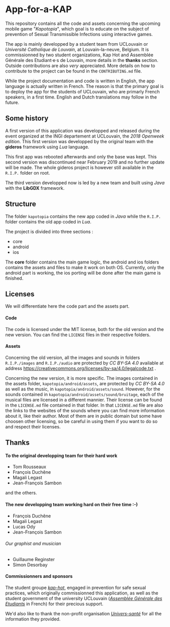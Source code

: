 # App-for-a-KAP

This repository contains all the code and assets concerning the upcoming mobile game "*Kapotopia*", which goal is to educate on the subject of prevention of Sexual Transmissible Infections using interactive games.

The app is mainly developped by a student team from UCLouvain or *Université Catholique de Louvain*, at Louvain-la-neuve, Belgium. It is commissionned by two student organizations, Kap Hot and Assemblée Générale des Etudiant·e·s de Louvain, more details in the **thanks** section. Outside contributions are also *very* appreciated. More details on how to contribute to the project can be found in the ```CONTRIBUTING.md``` file.

While the project documentation and code is written in English, the app language is actually written in French. The reason is that the primary goal is to deploy the app for the students of UCLouvain, who are primarly French speakers, in a first time. English and Dutch translations may follow in the future.

## Some history

A first version of this application was developped and released during the event organized at the INGI departement at UCLouvain, the *2018 Openweek edition*. This first version was developped by the original team with the **gideros** framework using *Lua* language.

This first app was rebooted afterwards and only the base was kept. This second version was discontinued near February 2019 and no further update will be made. The whole gideros project is however still available in the ```R.I.P.``` folder on root.

The third version developped now is led by a new team and built using *Java* with the **LibGDX** framework.

## Structure

The folder ```kapotopia``` contains the new app coded in *Java* while the ```R.I.P.``` folder contains the old app coded in *Lua*.

The project is divided into three sections :
* core
* android
* ios

The **core** folder contains the main game logic, the android and ios folders contains the assets and files to make it work on both OS. Currently, only the android part is working, the ios porting will be done after the main game is finished.

## Licenses

We will differentiate here the code part and the assets part.

#### Code
The code is licensed under the MIT license, both for the old version and the new version. You can find the ```LICENSE``` files in their respective folders.

#### Assets
Concerning the old version, all the images and sounds in folders ```R.I.P./images``` and ```R.I.P./audio``` are protected by *CC BY-SA 4.0* available at address https://creativecommons.org/licenses/by-sa/4.0/legalcode.txt .

Concerning the new version, it is more specific. The images contained in the assets folder, ```kapotopia/android/assets```, are protected by *CC BY-SA 4.0* as well as the music, in ```kapotopia/android/assets/sound```. However, for the sounds contained in ```kapotopia/android/assets/sound/bruitage```, each of the musical files are licensed in a different mannier. Their license can be found in the ```LICENSE.md``` file contained in that folder. In that ```LICENSE.md``` file are also the links to the websites of the sounds where you can find more information about it, like their author. Most of them are in public domain but some have choosen other licensing, so be careful in using them if you want to do so and respect their licenses.

## Thanks
#### To the original developping team for their hard work
* Tom Rousseaux
* François Duchêne
* Magali Legast
* Jean-François Sambon

and the others.

#### The new developping team working hard on their free time :-)
* François Duchêne
* Magali Legast
* Lucas Ody
* Jean-François Sambon

###### Our graphist and musician
* Guillaume Reginster
* Simon Desorbay

#### Commissionners and sponsors
The student groupe [*kap-hot*](https://www.facebook.com/KapHot16/), engaged in prevention for safe sexual practices, which originally commissionned this application, as well as the student government of the university UCLouvain ([*Assemblée Générale des Etudiants*](https://www.aglouvain.be/site2/) in French) for their precious support.

We'd also like to thank the non-profit organisation [*Univers-santé*](https://www.univers-sante.be/) for all the information they provided.
